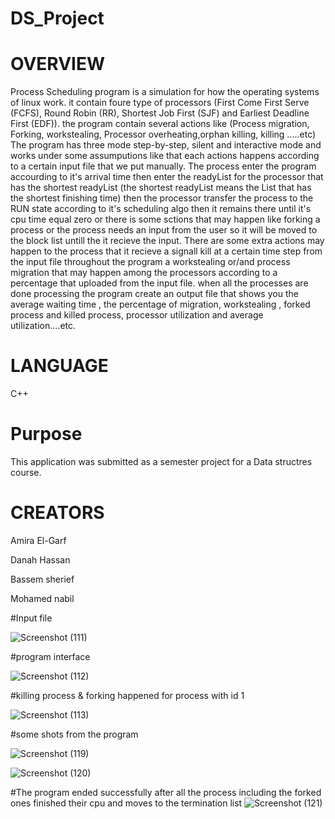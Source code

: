 # DS_Project

# OVERVIEW
Process Scheduling program is a simulation for how the operating systems of linux work.
it contain foure type of processors (First Come First Serve (FCFS), Round Robin (RR), Shortest Job First (SJF) and Earliest Deadline First (EDF)). the program contain several actions like (Process migration, Forking, workstealing, Processor overheating,orphan killing, killing .....etc)
The program has three mode step-by-step, silent and interactive mode and works under some assumputions like that each actions happens according to a certain input file that we put manually.
The process enter the program accourding to it's arrival time then enter the readyList for the processor that has the shortest readyList (the shortest readyList means the List that has the shortest finishing time) then the processor transfer the process to the RUN state according to it's scheduling algo then it remains there until it's cpu time equal zero or there is some sctions that may happen like forking a process or the process needs an input from the user so it will be moved to the block list untill the it recieve the input. There are some extra actions may happen to the process that it recieve a signall kill at a certain time step from the input file throughout the program a workstealing or/and process migration that may happen among the processors according to a percentage that uploaded from the input file. when all the processes are done processing the program create an output file that shows you the average waiting time , the percentage of migration, workstealing , forked process and killed process, processor utilization and average utilization....etc.

# LANGUAGE
C++
# Purpose
This application was submitted as a semester project for a Data structres course.
# CREATORS
 Amira El-Garf
 
 Danah Hassan
 
 Bassem sherief
 
 Mohamed nabil



#Input file

![Screenshot (111)](https://github.com/amiraelgarf/DS_Project/assets/127895527/2618cb66-57c5-4229-a52c-0a2b50417722)

#program interface

![Screenshot (112)](https://github.com/amiraelgarf/DS_Project/assets/127895527/976dd8e7-48d7-4963-83ce-6cd6c8fdc2ba)

#killing process & forking happened for process with id 1

![Screenshot (113)](https://github.com/amiraelgarf/DS_Project/assets/127895527/dd180ab4-7f09-467d-a11c-8ae568b32122)

#some shots from the program

![Screenshot (119)](https://github.com/amiraelgarf/DS_Project/assets/127895527/a6d15ae0-ea62-417f-9b72-10b11c5d4be5)

![Screenshot (120)](https://github.com/amiraelgarf/DS_Project/assets/127895527/e3906931-47b7-4799-a550-e55261f2a235)

#The program ended successfully after all the process including the forked ones finished their cpu and moves to the termination list
![Screenshot (121)](https://github.com/amiraelgarf/DS_Project/assets/127895527/a632496d-49e2-4dbc-9ace-772b051c7020)


